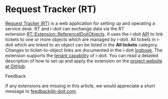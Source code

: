 # Request Tracker (RT)

[Request Tracker (RT)](https://bestpractical.com/request-tracker) is a web application for setting up and operating a service desk. RT and i-doit can exchange data via the RT extension [RT::Extension::ReferenceIDoitObjects](https://github.com/bheisig/rt-extension-referenceidoitobjects). It uses the i-doit [API](../../i-doit-add-ons/api/index.md) to link tickets to one or more objects which are managed by i-doit. All tickets in i-doit which are linked to an object can be listed in the **All tickets** category. Changes to ticket-to-object links are documented in the i-doit [logbook](../../basics/logbook.md). The extension supports the [tenant capability](../../system-administration/multi-tenant.md) of i-doit. You can read a detailed description of how to set up and apply the extension on the [project website at GitHub](https://github.com/bheisig/rt-extension-referenceidoitobjects).

Feedback

If any extensions are missing in this article, we would appreciate a short message to [feedback@i-doit.com](mailto:feedback@i-doit.com).
